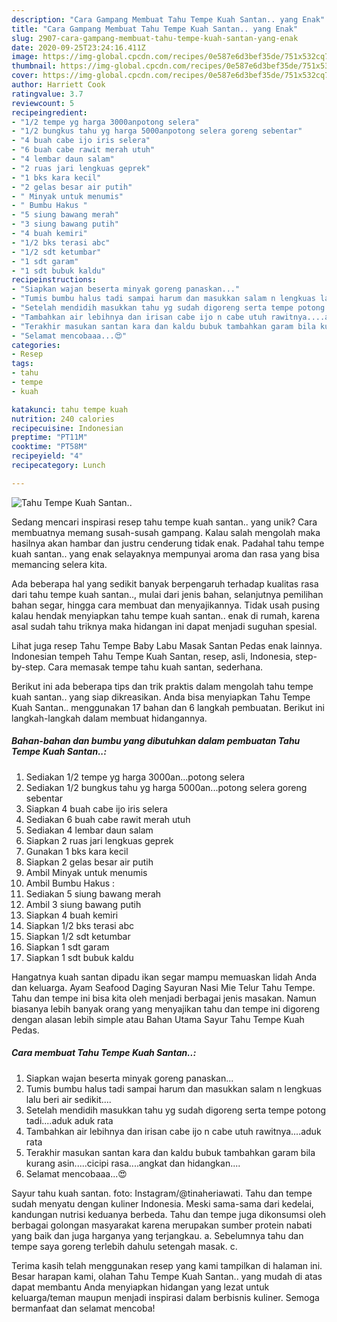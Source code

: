 ```yaml
---
description: "Cara Gampang Membuat Tahu Tempe Kuah Santan.. yang Enak"
title: "Cara Gampang Membuat Tahu Tempe Kuah Santan.. yang Enak"
slug: 2907-cara-gampang-membuat-tahu-tempe-kuah-santan-yang-enak
date: 2020-09-25T23:24:16.411Z
image: https://img-global.cpcdn.com/recipes/0e587e6d3bef35de/751x532cq70/tahu-tempe-kuah-santan-foto-resep-utama.jpg
thumbnail: https://img-global.cpcdn.com/recipes/0e587e6d3bef35de/751x532cq70/tahu-tempe-kuah-santan-foto-resep-utama.jpg
cover: https://img-global.cpcdn.com/recipes/0e587e6d3bef35de/751x532cq70/tahu-tempe-kuah-santan-foto-resep-utama.jpg
author: Harriett Cook
ratingvalue: 3.7
reviewcount: 5
recipeingredient:
- "1/2 tempe yg harga 3000anpotong selera"
- "1/2 bungkus tahu yg harga 5000anpotong selera goreng sebentar"
- "4 buah cabe ijo iris selera"
- "6 buah cabe rawit merah utuh"
- "4 lembar daun salam"
- "2 ruas jari lengkuas geprek"
- "1 bks kara kecil"
- "2 gelas besar air putih"
- " Minyak untuk menumis"
- " Bumbu Hakus "
- "5 siung bawang merah"
- "3 siung bawang putih"
- "4 buah kemiri"
- "1/2 bks terasi abc"
- "1/2 sdt ketumbar"
- "1 sdt garam"
- "1 sdt bubuk kaldu"
recipeinstructions:
- "Siapkan wajan beserta minyak goreng panaskan..."
- "Tumis bumbu halus tadi sampai harum dan masukkan salam n lengkuas lalu beri air sedikit...."
- "Setelah mendidih masukkan tahu yg sudah digoreng serta tempe potong tadi....aduk aduk rata"
- "Tambahkan air lebihnya dan irisan cabe ijo n cabe utuh rawitnya....aduk rata"
- "Terakhir masukan santan kara dan kaldu bubuk tambahkan garam bila kurang asin.....cicipi rasa....angkat dan hidangkan...."
- "Selamat mencobaaa...😍"
categories:
- Resep
tags:
- tahu
- tempe
- kuah

katakunci: tahu tempe kuah 
nutrition: 240 calories
recipecuisine: Indonesian
preptime: "PT11M"
cooktime: "PT58M"
recipeyield: "4"
recipecategory: Lunch

---
```



![Tahu Tempe Kuah Santan..](https://img-global.cpcdn.com/recipes/0e587e6d3bef35de/751x532cq70/tahu-tempe-kuah-santan-foto-resep-utama.jpg)

Sedang mencari inspirasi resep tahu tempe kuah santan.. yang unik? Cara membuatnya memang susah-susah gampang. Kalau salah mengolah maka hasilnya akan hambar dan justru cenderung tidak enak. Padahal tahu tempe kuah santan.. yang enak selayaknya mempunyai aroma dan rasa yang bisa memancing selera kita.

Ada beberapa hal yang sedikit banyak berpengaruh terhadap kualitas rasa dari tahu tempe kuah santan.., mulai dari jenis bahan, selanjutnya pemilihan bahan segar, hingga cara membuat dan menyajikannya. Tidak usah pusing kalau hendak menyiapkan tahu tempe kuah santan.. enak di rumah, karena asal sudah tahu triknya maka hidangan ini dapat menjadi suguhan spesial.

Lihat juga resep Tahu Tempe Baby Labu Masak Santan Pedas enak lainnya. Indonesian tempeh Tahu Tempe Kuah Santan, resep, asli, Indonesia, step-by-step. Cara memasak tempe tahu kuah santan, sederhana.


Berikut ini ada beberapa tips dan trik praktis dalam mengolah tahu tempe kuah santan.. yang siap dikreasikan. Anda bisa menyiapkan Tahu Tempe Kuah Santan.. menggunakan 17 bahan dan 6 langkah pembuatan. Berikut ini langkah-langkah dalam membuat hidangannya.

<!--inarticleads1-->

##### Bahan-bahan dan bumbu yang dibutuhkan dalam pembuatan Tahu Tempe Kuah Santan..:

1. Sediakan 1/2 tempe yg harga 3000an...potong selera
1. Sediakan 1/2 bungkus tahu yg harga 5000an...potong selera goreng sebentar
1. Siapkan 4 buah cabe ijo iris selera
1. Sediakan 6 buah cabe rawit merah utuh
1. Sediakan 4 lembar daun salam
1. Siapkan 2 ruas jari lengkuas geprek
1. Gunakan 1 bks kara kecil
1. Siapkan 2 gelas besar air putih
1. Ambil  Minyak untuk menumis
1. Ambil  Bumbu Hakus :
1. Sediakan 5 siung bawang merah
1. Ambil 3 siung bawang putih
1. Siapkan 4 buah kemiri
1. Siapkan 1/2 bks terasi abc
1. Siapkan 1/2 sdt ketumbar
1. Siapkan 1 sdt garam
1. Siapkan 1 sdt bubuk kaldu


Hangatnya kuah santan dipadu ikan segar mampu memuaskan lidah Anda dan keluarga. Ayam Seafood Daging Sayuran Nasi Mie Telur Tahu Tempe. Tahu dan tempe ini bisa kita oleh menjadi berbagai jenis masakan. Namun biasanya lebih banyak orang yang menyajikan tahu dan tempe ini digoreng dengan alasan lebih simple atau Bahan Utama Sayur Tahu Tempe Kuah Pedas. 

<!--inarticleads2-->

##### Cara membuat Tahu Tempe Kuah Santan..:

1. Siapkan wajan beserta minyak goreng panaskan...
1. Tumis bumbu halus tadi sampai harum dan masukkan salam n lengkuas lalu beri air sedikit....
1. Setelah mendidih masukkan tahu yg sudah digoreng serta tempe potong tadi....aduk aduk rata
1. Tambahkan air lebihnya dan irisan cabe ijo n cabe utuh rawitnya....aduk rata
1. Terakhir masukan santan kara dan kaldu bubuk tambahkan garam bila kurang asin.....cicipi rasa....angkat dan hidangkan....
1. Selamat mencobaaa...😍


Sayur tahu kuah santan. foto: Instagram/@tinaheriawati. Tahu dan tempe sudah menyatu dengan kuliner Indonesia. Meski sama-sama dari kedelai, kandungan nutrisi keduanya berbeda. Tahu dan tempe juga dikonsumsi oleh berbagai golongan masyarakat karena merupakan sumber protein nabati yang baik dan juga harganya yang terjangkau. a. Sebelumnya tahu dan tempe saya goreng terlebih dahulu setengah masak. c. 

Terima kasih telah menggunakan resep yang kami tampilkan di halaman ini. Besar harapan kami, olahan Tahu Tempe Kuah Santan.. yang mudah di atas dapat membantu Anda menyiapkan hidangan yang lezat untuk keluarga/teman maupun menjadi inspirasi dalam berbisnis kuliner. Semoga bermanfaat dan selamat mencoba!
